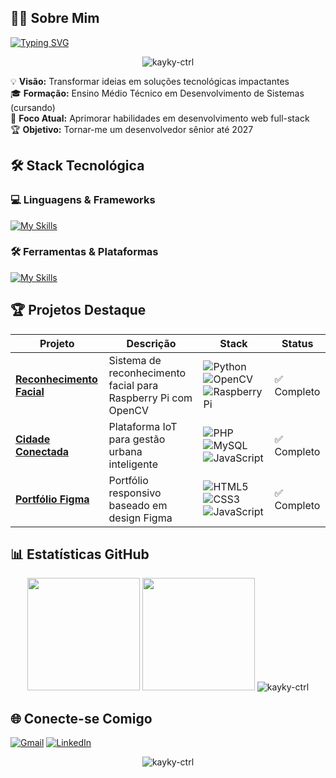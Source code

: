 ## 👨‍💻 Sobre Mim
[![Typing SVG](https://readme-typing-svg.herokuapp.com?font=Fira+Code&weight=600&size=22&pause=1000&color=38C6F7&width=435&lines=Desenvolvedor+Full-Stack+Emergente;Estudante+de+Programação+%F0%9F%93%9A;Entusiasta+de+Tecnologia+%F0%9F%92%BB)](https://git.io/typing-svg)

<p align="center">
  <img src="https://github-profile-trophy.vercel.app/?username=kayky-ctrl&theme=onedark&row=1&column=6" alt="kayky-ctrl" />
</p>

💡 **Visão:** Transformar ideias em soluções tecnológicas impactantes  
🎓 **Formação:** Ensino Médio Técnico em Desenvolvimento de Sistemas (cursando)  
🌱 **Foco Atual:** Aprimorar habilidades em desenvolvimento web full-stack  
🏆 **Objetivo:** Tornar-me um desenvolvedor sênior até 2027

## 🛠 Stack Tecnológica

### 💻 Linguagens & Frameworks
[![My Skills](https://skillicons.dev/icons?i=js,ts,react,nodejs,php,laravel,mysql,py,cpp,&perline=6)](https://skillicons.dev)

### 🛠 Ferramentas & Plataformas
[![My Skills](https://skillicons.dev/icons?i=git,github,vscode,figma,raspberrypi,arduino,linux,&perline=6)](https://skillicons.dev)

## 🏆 Projetos Destaque

| Projeto | Descrição | Stack | Status |
|---------|-----------|-------|--------|
| **[Reconhecimento Facial](https://github.com/kayky-ctrl/ReconhecimentoFacialRaspberry)** | Sistema de reconhecimento facial para Raspberry Pi com OpenCV | ![Python](https://img.shields.io/badge/-Python-3776AB?logo=python&logoColor=white) ![OpenCV](https://img.shields.io/badge/-OpenCV-5C3EE8?logo=opencv&logoColor=white) ![RaspberryPi](https://img.shields.io/badge/-Raspberry%20Pi-C51A4A?logo=raspberrypi&logoColor=white) | ✅ Completo |
| **[Cidade Conectada](https://github.com/kayky-ctrl/CidadeConectada)** | Plataforma IoT para gestão urbana inteligente | ![PHP](https://img.shields.io/badge/-PHP-777BB4?logo=php&logoColor=white) ![MySQL](https://img.shields.io/badge/-MySQL-4479A1?logo=mysql&logoColor=white) ![JavaScript](https://img.shields.io/badge/-JavaScript-F7DF1E?logo=javascript&logoColor=black) | ✅ Completo  |
| **[Portfólio Figma](https://kayky-ctrl.github.io/portfolioFigma/)** | Portfólio responsivo baseado em design Figma | ![HTML5](https://img.shields.io/badge/-HTML5-E34F26?logo=html5&logoColor=white) ![CSS3](https://img.shields.io/badge/-CSS3-1572B6?logo=css3&logoColor=white) ![JavaScript](https://img.shields.io/badge/-JavaScript-F7DF1E?logo=javascript&logoColor=black) | ✅ Completo |

## 📊 Estatísticas GitHub

<div align="center">
  <img height="180em" src="https://github-readme-stats.vercel.app/api?username=kayky-ctrl&show_icons=true&theme=tokyonight&include_all_commits=true&count_private=true"/>
  <img height="180em" src="https://github-readme-stats.vercel.app/api/top-langs/?username=kayky-ctrl&layout=compact&langs_count=7&theme=tokyonight"/>
  <img src="https://github-readme-streak-stats.herokuapp.com/?user=kayky-ctrl&theme=tokyonight" alt="kayky-ctrl" />
</div>

## 🌐 Conecte-se Comigo

[![Gmail](https://img.shields.io/badge/-kaykyrdepaula@gmail.com-D14836?style=flat&logo=gmail&logoColor=white)](mailto:kaykyrdepaula@gmail.com)
[![LinkedIn](https://img.shields.io/badge/-LinkedIn-0077B5?style=flat&logo=linkedin&logoColor=white)](https://linkedin.com/in/kayky-de-paula)

<p align="center">
  <img src="https://komarev.com/ghpvc/?username=kayky-ctrl&label=Profile%20views&color=0e75b6&style=flat" alt="kayky-ctrl" />
</p>
